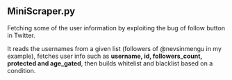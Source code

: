 ## MiniScraper.py

Fetching some of the user information by exploiting the bug of follow button in Twitter.

It reads the usernames from a given list (followers of @nevsinmengu in my example), fetches user info such as **username, id, followers_count, protected and age_gated**, then builds whitelist and blacklist based on a condition.

